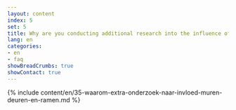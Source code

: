 ```yaml
---
layout: content
index: 5
set: 5
title: Why are you conducting additional research into the influence of walls, doors, and windows on CoronaMelder?
lang: en
categories:
- en
- faq
showBreadCrumbs: true
showContact: true
---
```

{% include content/en/35-waarom-extra-onderzoek-naar-invloed-muren-deuren-en-ramen.md %}
